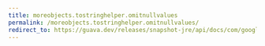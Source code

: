 ```yaml
---
title: moreobjects.tostringhelper.omitnullvalues
permalink: /moreobjects.tostringhelper.omitnullvalues/
redirect_to: https://guava.dev/releases/snapshot-jre/api/docs/com/google/common/base/MoreObjects.ToStringHelper.html#omitNullValues--
---
```

